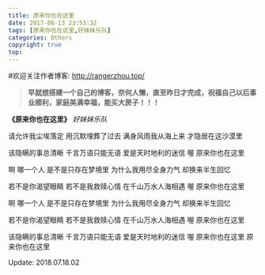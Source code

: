 ```yaml
---
title: 原来你也在这里
date: 2017-06-13 23:53:32
tags: [原来你也在这里,好妹妹乐队]
categories: Others
copyright: true
top:
---
```



#欢迎关注作者博客: http://rangerzhou.top/

> **早就想搭建一个自己的博客，奈何人懒，直至昨日才完成，祝福自己以后事业顺利，家庭美满幸福，能买大房子！！！**

**《原来你也在这里》**
*好妹妹乐队*

请允许我尘埃落定 
用沉默埋葬了过去
满身风雨我从海上来 
才隐居在这沙漠里
<!--more-->

该隐瞒的事总清晰 
千言万语只能无语
爱是天时地利的迷信 
喔 原来你也在这里

啊 哪一个人 
是不是只存在梦境里
为什么我用尽全身力气
却换来半生回忆

若不是你渴望眼睛 
若不是我救赎心情
在千山万水人海相遇 
喔 原来你也在这里

啊 哪一个人 
是不是只存在梦境里
为什么我用尽全身力气
却换来半生回忆

若不是你渴望眼睛 
若不是我救赎心情
在千山万水人海相遇 
喔 原来你也在这里

该隐瞒的事总清晰 
千言万语只能无语
爱是天时地利的迷信 
喔 原来你也在这里
原来你也在这里



Update: 2018.07.18.02
